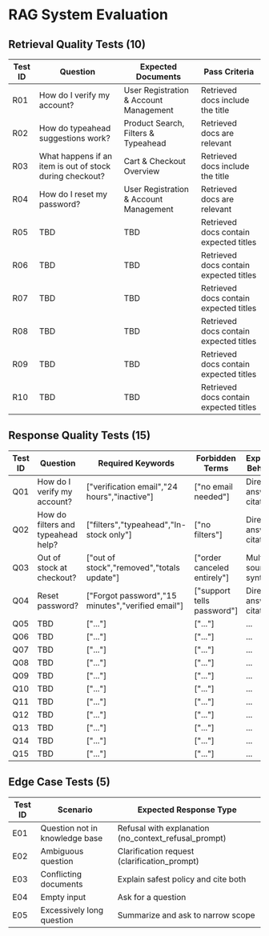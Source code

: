 # RAG System Evaluation

## Retrieval Quality Tests (10)
| Test ID | Question | Expected Documents | Pass Criteria |
|---------|----------|--------------------|---------------|
| R01 | How do I verify my account? | User Registration & Account Management | Retrieved docs include the title |
| R02 | How do typeahead suggestions work? | Product Search, Filters & Typeahead | Retrieved docs are relevant |
| R03 | What happens if an item is out of stock during checkout? | Cart & Checkout Overview | Retrieved docs include the title |
| R04 | How do I reset my password? | User Registration & Account Management | Retrieved docs are relevant |
| R05 | TBD | TBD | Retrieved docs contain expected titles |
| R06 | TBD | TBD | Retrieved docs contain expected titles |
| R07 | TBD | TBD | Retrieved docs contain expected titles |
| R08 | TBD | TBD | Retrieved docs contain expected titles |
| R09 | TBD | TBD | Retrieved docs contain expected titles |
| R10 | TBD | TBD | Retrieved docs contain expected titles |

## Response Quality Tests (15)
| Test ID | Question | Required Keywords | Forbidden Terms | Expected Behavior |
|---------|----------|-------------------|-----------------|-------------------|
| Q01 | How do I verify my account? | ["verification email","24 hours","inactive"] | ["no email needed"] | Direct answer + citation |
| Q02 | How do filters and typeahead help? | ["filters","typeahead","In-stock only"] | ["no filters"] | Direct answer + citation |
| Q03 | Out of stock at checkout? | ["out of stock","removed","totals update"] | ["order canceled entirely"] | Multi-source synthesis |
| Q04 | Reset password? | ["Forgot password","15 minutes","verified email"] | ["support tells password"] | Direct answer + citation |
| Q05 | TBD | ["..."] | ["..."] | ... |
| Q06 | TBD | ["..."] | ["..."] | ... |
| Q07 | TBD | ["..."] | ["..."] | ... |
| Q08 | TBD | ["..."] | ["..."] | ... |
| Q09 | TBD | ["..."] | ["..."] | ... |
| Q10 | TBD | ["..."] | ["..."] | ... |
| Q11 | TBD | ["..."] | ["..."] | ... |
| Q12 | TBD | ["..."] | ["..."] | ... |
| Q13 | TBD | ["..."] | ["..."] | ... |
| Q14 | TBD | ["..."] | ["..."] | ... |
| Q15 | TBD | ["..."] | ["..."] | ... |

## Edge Case Tests (5)
| Test ID | Scenario | Expected Response Type |
|---------|----------|-----------------------|
| E01 | Question not in knowledge base | Refusal with explanation (no_context_refusal_prompt) |
| E02 | Ambiguous question | Clarification request (clarification_prompt) |
| E03 | Conflicting documents | Explain safest policy and cite both |
| E04 | Empty input | Ask for a question |
| E05 | Excessively long question | Summarize and ask to narrow scope |
